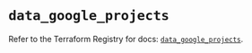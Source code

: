 # `data_google_projects`

Refer to the Terraform Registry for docs: [`data_google_projects`](https://registry.terraform.io/providers/hashicorp/google/5.35.0/docs/data-sources/projects).
